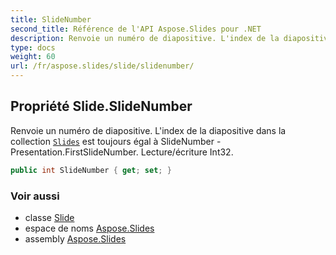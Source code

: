 ```yaml
---
title: SlideNumber
second_title: Référence de l'API Aspose.Slides pour .NET
description: Renvoie un numéro de diapositive. L'index de la diapositive dans la collection Slidesaspose.slides/presentation/slides est toujours égal à NuméroDeDiapositive - Presentation.FirstSlideNumber. Lecture/écriture Int32.
type: docs
weight: 60
url: /fr/aspose.slides/slide/slidenumber/
---
```


## Propriété Slide.SlideNumber

Renvoie un numéro de diapositive. L'index de la diapositive dans la collection [`Slides`](../../presentation/slides) est toujours égal à SlideNumber - Presentation.FirstSlideNumber. Lecture/écriture Int32.

```csharp
public int SlideNumber { get; set; }
```

### Voir aussi

* classe [Slide](../../slide)
* espace de noms [Aspose.Slides](../../slide)
* assembly [Aspose.Slides](../../../)

<!-- NE PAS ÉDITER : généré par xmldocmd pour Aspose.Slides.dll -->